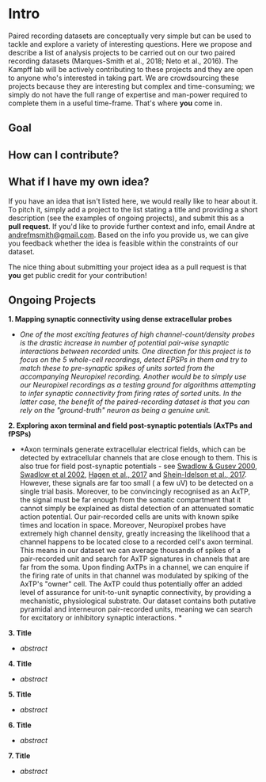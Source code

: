 # Intro
Paired recording datasets are conceptually very simple but can be used to tackle and explore a variety of interesting questions. Here we propose and describe a list of analysis projects to be carried out on our two paired recording datasets (Marques-Smith et al., 2018; Neto et al., 2016). The Kampff lab will be actively contributing to these projects and they are open to anyone who's interested in taking part. We are crowdsourcing these projects because they are interesting but complex and time-consuming; we simply do not have the full range of expertise and man-power required to complete them in a useful time-frame. That's where **you** come in.

## Goal


## How can I contribute?


## What if I have my own idea?
If you have an idea that isn't listed here, we would really like to hear about it. To pitch it, simply add a project to the list stating a title and providing a short description (see the examples of ongoing projects), and submit this as a **pull request**. If you'd like to provide further context and info, email Andre at andrefmsmith@gmail.com. Based on the info you provide us, we can give you feedback whether the idea is feasible within the constraints of our dataset.

The nice thing about submitting your project idea as a pull request is that **you** get public credit for your contribution!


## Ongoing Projects

**1. Mapping synaptic connectivity using dense extracellular probes**
  - *One of the most exciting features of high channel-count/density probes is the drastic increase in number of potential pair-wise synaptic interactions between recorded units. One direction for this project is to focus on the 5 whole-cell recordings, detect EPSPs in them and try to match these to pre-synaptic spikes of units sorted from the accompanying Neuropixel recording. Another would be to simply use our Neuropixel recordings as a testing ground for algorithms attempting to infer synaptic connectivity from firing rates of sorted units. In the latter case, the benefit of the paired-recording dataset is that you can rely on the "ground-truth" neuron as being a genuine unit.*

**2. Exploring axon terminal and field post-synaptic potentials (AxTPs and fPSPs)**
  - *Axon terminals generate extracellular electrical fields, which can be detected by extracellular channels that are close enough to them. This is also true for field post-synaptic potentials - see [Swadlow & Gusev 2000](https://www.physiology.org/doi/abs/10.1152/jn.2000.83.5.2802?url_ver=Z39.88-2003&rfr_id=ori%3Arid%3Acrossref.org&rfr_dat=cr_pub%3Dpubmed), [Swadlow et al 2002](http://www.jneurosci.org/content/22/17/7766.long), [Hagen et al., 2017](http://www.jneurosci.org/content/37/20/5123.long) and [Shein-Idelson et al., 2017](https://www.nature.com/articles/nmeth.4393). However, these signals are far too small ( a few uV) to be detected on a single trial basis. Moreover, to be convincingly recognised as an AxTP, the signal must be far enough from the somatic compartment that it cannot simply be explained as distal detection of an attenuated somatic action potential. Our pair-recorded cells are units with known spike times and location in space. Moreover, Neuropixel probes have extremely high channel density, greatly increasing the likelihood that a channel happens to be located close to a recorded cell's axon terminal. This means in our dataset we can average thousands of spikes of a pair-recorded unit and search for AxTP signatures in channels that are far from the soma. Upon finding AxTPs in a channel, we can enquire if the firing rate of units in that channel was modulated by spiking of the AxTP's "owner" cell. The AxTP could thus potentially offer an added level of assurance for unit-to-unit synaptic connectivity, by providing a mechanistic, physiological substrate. Our dataset contains both putative pyramidal and interneuron pair-recorded units, meaning we can search for excitatory or inhibitory synaptic interactions. *

**3. Title**
  - *abstract*

**4. Title**
  - *abstract*

**5. Title**
  - *abstract*

**6. Title**
  - *abstract*

**7. Title**
  - *abstract*
